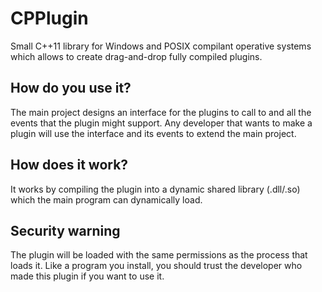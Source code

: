 # CPPlugin 
Small C++11 library for Windows and POSIX compilant operative systems which allows to create drag-and-drop fully compiled plugins.

## How do you use it?
The main project designs an interface for the plugins to call to and all the events that the plugin might support. Any developer that wants to make a plugin will use the interface and its events to extend the main project.

## How does it work?
It works by compiling the plugin into a dynamic shared library (.dll/.so) which the main program can dynamically load.

## Security warning
The plugin will be loaded with the same permissions as the process that loads it. Like a program you install, you should trust the developer who made this plugin if you want to use it.
